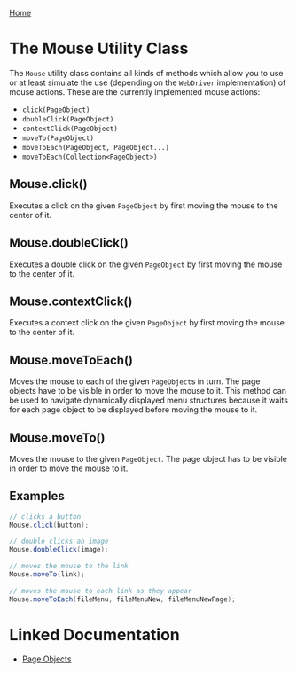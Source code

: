 [Home](../README.md)

# The Mouse Utility Class
The `Mouse` utility class contains all kinds of methods which allow you to use or at least simulate the use
(depending on the `WebDriver` implementation) of mouse actions. These are the currently implemented mouse actions:

- `click(PageObject)`
- `doubleClick(PageObject)`
- `contextClick(PageObject)`
- `moveTo(PageObject)`
- `moveToEach(PageObject, PageObject...)`
- `moveToEach(Collection<PageObject>)`

## Mouse.click()
Executes a click on the given `PageObject` by first moving the mouse to the center of it.

## Mouse.doubleClick()
Executes a double click on the given `PageObject` by first moving the mouse to the center of it.

## Mouse.contextClick()
Executes a context click on the given `PageObject` by first moving the mouse to the center of it.

## Mouse.moveToEach()
Moves the mouse to each of the given `PageObject`s in turn. The page objects have to be visible in order to move
the mouse to it. This method can be used to navigate dynamically displayed menu structures because it waits for
each page object to be displayed before moving the mouse to it.

## Mouse.moveTo()
Moves the mouse to the given `PageObject`. The page object has to be visible in order to move the mouse to it.

## Examples
```java
// clicks a button
Mouse.click(button);
 
// double clicks an image
Mouse.doubleClick(image);
 
// moves the mouse to the link
Mouse.moveTo(link);
 
// moves the mouse to each link as they appear
Mouse.moveToEach(fileMenu, fileMenuNew, fileMenuNewPage);
```

# Linked Documentation

- [Page Objects](page-object.md)
